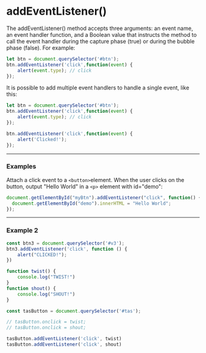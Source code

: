 # addEventListener()
The addEventListener() method accepts three arguments: an event name, an event handler function, and a Boolean value that instructs the method to call the event handler during the capture phase (true) or during the bubble phase (false). For example:

```js
let btn = document.querySelector('#btn');
btn.addEventListener('click',function(event) {
    alert(event.type); // click
});
```

It is possible to add multiple event handlers to handle a single event, like this:

```js
let btn = document.querySelector('#btn');
btn.addEventListener('click',function(event) {
    alert(event.type); // click
});

btn.addEventListener('click',function(event) {
    alert('Clicked!');
});
```

***

### Examples


Attach a click event to a ```<button>```element. When the user clicks on the button, output "Hello World" in a ```<p>``` element with id="demo":

```js
document.getElementById("myBtn").addEventListener("click", function() {
  document.getElementById("demo").innerHTML = "Hello World";
});
```

***

### Example 2

```js
const btn3 = document.querySelector('#v3');
btn3.addEventListener('click', function () {
    alert("CLICKED!");
})

function twist() {
    console.log("TWIST!")
}
function shout() {
    console.log("SHOUT!")
}

const tasButton = document.querySelector('#tas');

// tasButton.onclick = twist;
// tasButton.onclick = shout;

tasButton.addEventListener('click', twist)
tasButton.addEventListener('click', shout)
```